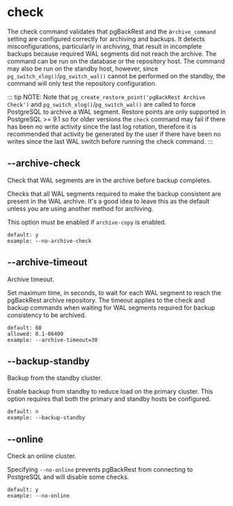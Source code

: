 # check

The check command validates that pgBackRest and the a`rchive_command` setting are configured correctly for archiving and backups. It detects misconfigurations, particularly in archiving, that result in incomplete backups because required WAL segments did not reach the archive. The command can be run on the database or the repository host. The command may also be run on the standby host, however, since `pg_switch_xlog()`/`pg_switch_wal()` cannot be performed on the standby, the command will only test the repository configuration.

::: tip NOTE:
Note that `pg_create_restore_point('pgBackRest Archive Check')` and `pg_switch_xlog()`/`pg_switch_wal()` are called to force PostgreSQL to archive a WAL segment. Restore points are only supported in PostgreSQL >= 9.1 so for older versions the `check` command may fail if there has been no write activity since the last log rotation, therefore it is recommended that activity be generated by the user if there have been no writes since the last WAL switch before running the check command.
:::

## --archive-check

Check that WAL segments are in the archive before backup completes.

Checks that all WAL segments required to make the backup consistent are present in the WAL archive. It's a good idea to leave this as the default unless you are using another method for archiving.

This option must be enabled if `archive-copy` is enabled.

```
default: y
example: --no-archive-check
```

## --archive-timeout

Archive timeout.

Set maximum time, in seconds, to wait for each WAL segment to reach the pgBackRest archive repository. The timeout applies to the check and backup commands when waiting for WAL segments required for backup consistency to be archived.

```
default: 60
allowed: 0.1-86400
example: --archive-timeout=30
```

## --backup-standby

Backup from the standby cluster.

Enable backup from standby to reduce load on the primary cluster. This option requires that both the primary and standby hosts be configured.

```
default: n
example: --backup-standby
```

## --online

Check an online cluster.

Specifying `--no-online` prevents pgBackRest from connecting to PostgreSQL and will disable some checks.

```
default: y
example: --no-online
```
